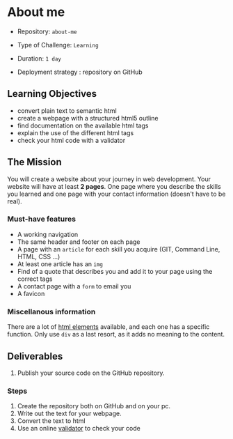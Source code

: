 # About me

- Repository: `about-me`  
 
- Type of Challenge: `Learning`  
  
- Duration: `1 day`  
  
- Deployment strategy : repository on GitHub


## Learning Objectives

- convert plain text to semantic html
- create a webpage with a structured html5 outline
- find documentation on the available html tags
- explain the use of the different html tags
- check your html code with a validator

## The Mission

You will create a website about your journey in web development. Your website will have at least **2 pages**.
One page where you describe the skills you learned and one page with your contact information (doesn't have to be real).

### Must-have features

- A working navigation
- The same header and footer on each page
- A page with an ``article`` for each skill you acquire (GIT, Command Line, HTML, CSS ...)
- At least one article has an ``img``
- Find of a quote that describes you and add it to your page using the correct tags
- A contact page with a ``form`` to email you
- A favicon 	

### Miscellanous information

There are a lot of [html elements](https://developer.mozilla.org/en-US/docs/Web/HTML/Element) available, and each one has a specific function. Only use ``div`` as a last resort, as it adds no meaning to the content.

## Deliverables
1. Publish your source code on the GitHub repository.

### Steps
1. Create the repository both on GitHub and on your pc.
3. Write out the text for your webpage.
4. Convert the text to html
5. Use an online [validator](https://validator.w3.org) to check your code



